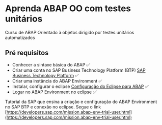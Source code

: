# Aprenda ABAP OO com testes unitários
Curso de ABAP Orientado à objetos dirigido por testes unitários automatizados

## Pré requisitos

* Conhecer a sintaxe básica do ABAP ✅
* Criar uma conta no SAP Business Technology Platform (BTP) [SAP Business Technology Platform](https://account.hana.ondemand.com/#/home/welcome) ✅
* Criar uma instância do ABAP Environment ✅
* Instalar, configurar o eclipse [Configuração do Eclipse para ABAP](https://tools.hana.ondemand.com/#abap) ✅
* Logar no ABAP Environment no eclipse ✅

Tutorial da SAP que ensina a criação e configuração do ABAP Environment no SAP BTP e conexão no eclipse. Segue o link [https://developers.sap.com/mission.abap-env-trial-user.html](https://developers.sap.com/mission.abap-env-trial-user.html)